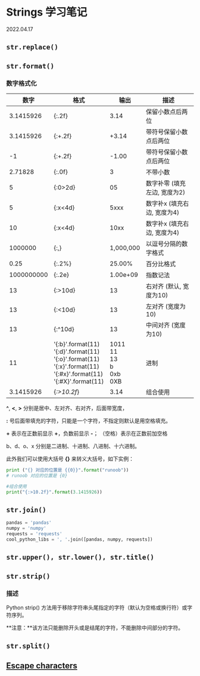 # Strings 学习笔记

2022.04.17

## `str.replace()`

## `str.format()`

### 数字格式化

| **数字**   | **格式**    | **输出**                                 | **描述**                     |
| ---------- | -------------------- | ---------------------------------------- | ------------------------------------------------------ |
| 3.1415926  | {:.2f}                                                       | 3.14                                     | 保留小数点后两位             |
| 3.1415926  | {:+.2f}                                                      | +3.14                                    | 带符号保留小数点后两位       |
| -1         | {:+.2f}                                                      | -1.00                                    | 带符号保留小数点后两位       |
| 2.71828    | {:.0f}                                                       | 3                                        | 不带小数                     |
| 5          | {:0>2d}                                                      | 05                                       | 数字补零 (填充左边, 宽度为2) |
| 5          | {:x<4d}                                                      | 5xxx                                     | 数字补x (填充右边, 宽度为4)  |
| 10         | {:x<4d}                                                      | 10xx                                     | 数字补x (填充右边, 宽度为4)  |
| 1000000    | {:,}                                                         | 1,000,000                                | 以逗号分隔的数字格式         |
| 0.25       | {:.2%}                                                       | 25.00%                                   | 百分比格式                   |
| 1000000000 | {:.2e}                                                       | 1.00e+09                                 | 指数记法                     |
| 13         | {:>10d}                                                      | 13                                       | 右对齐 (默认, 宽度为10)      |
| 13         | {:<10d}                                                      | 13                                       | 左对齐 (宽度为10)            |
| 13         | {:^10d}                                                    | 13                                       | 中间对齐 (宽度为10)          |
| 11         | '{:b}'.format(11)  <br>'{:d}'.format(11)  <br>'{:o}'.format(11)  <br>'{:x}'.format(11)  <br> '{:#x}'.format(11)  <br> '{:#X}'.format(11) | 1011     <br>11     <br>13     <br>b     <br>0xb     <br>0XB | 进制                         |
| 3.1415926 | {*:>10.2f*} | 3.14 | 组合使用 |

**^**, **<**, **>** 分别是居中、左对齐、右对齐，后面带宽度， 

**:** 号后面带填充的字符，只能是一个字符，不指定则默认是用空格填充。

**+** 表示在正数前显示 **+**，负数前显示 **-**； （空格）表示在正数前加空格

b、d、o、x 分别是二进制、十进制、八进制、十六进制。

此外我们可以使用大括号 **{}** 来转义大括号，如下实例：

```python
print ("{} 对应的位置是 {{0}}".format("runoob"))
# runoob 对应的位置是 {0}

#组合使用
print("{:>10.2f}".format(3.1415926))
```



## `str.join()`

```python
pandas = 'pandas'
numpy = 'numpy'
requests = 'requests'
cool_python_libs = ', '.join([pandas, numpy, requests])
```

## `str.upper(), str.lower(), str.title()`

## `str.strip()`

### 描述

Python strip() 方法用于移除字符串头尾指定的字符（默认为空格或换行符）或字符序列。

**注意：**该方法只能删除开头或是结尾的字符，不能删除中间部分的字符。

##  `str.split()`



##  [Escape characters](****http://python-reference.readthedocs.io/en/latest/docs/str/escapes.html#escape-characters****)

